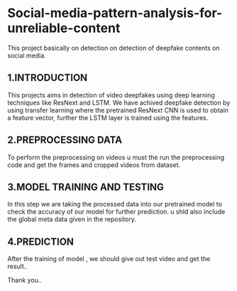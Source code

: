 # Social-media-pattern-analysis-for-unreliable-content
This project basically on detection on detection of deepfake contents on social media.

1.INTRODUCTION
-----------------------------------------------------------------------------------------
This projects aims in detection of video deepfakes using deep learning techniques like ResNext and LSTM. We have achived deepfake detection by using transfer learning where the pretrained ResNext CNN is used to obtain a feature vector, further the LSTM layer is trained using the features. 

2.PREPROCESSING DATA
------------------------------------------------------------------------------------------
To perform the preprocessing on videos u must the run the preprocessing code and get the frames and cropped videos from dataset.

3.MODEL TRAINING AND TESTING
------------------------------------------------------------------------------------------
In this step we are taking the processed data into our pretrained model to check the accuracy of our model for further prediction.
u shld also include the global meta data given in the repository.

4.PREDICTION
------------------------------------------------------------------------------------------
After the training of model , we should give out test video and get the result..

Thank you..
